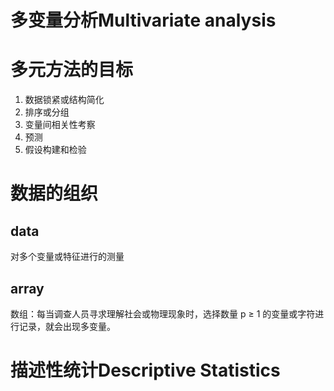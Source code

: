 
# 多变量分析Multivariate analysis

# 多元方法的目标

1. 数据锁紧或结构简化
2. 排序或分组
3.  变量间相关性考察
4. 预测
5. 假设构建和检验

# 数据的组织

## data 

对多个变量或特征进行的测量

## array

数组：每当调查人员寻求理解社会或物理现象时，选择数量 p ≥ 1 的变量或字符进行记录，就会出现多变量。

# 描述性统计Descriptive Statistics

